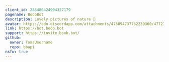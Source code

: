 ```yaml
---
client_id: 285480424904327179
pagename: BoobBot
description: Lovely pictures of nature 🍑
avatar: https://cdn.discordapp.com/attachments/475894737732239360/477279687731576834/BoobBotTM.png
link: https://bot.boob.bot
support: https://invite.boob.bot/
github:
  owner: TomsUsername
  repo: bbapi
nsfw: true
---
```

